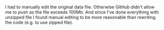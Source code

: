 I had to manually edit the original data file. Otherwise GitHub didn't allow me to push as the file exceeds 100Mb. And since I've done everything with unzipped file I found manual editing to be more reasonable than rewriting the code (e.g. to use zipped file).